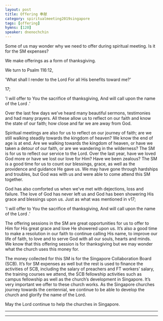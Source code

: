```yaml
---  
layout: post  
title: Offering 奉献  
category: spiritualmeeting2019singapore  
tags: [offering]  
hymns: [120]  
speaker: dnenochchin  
---
```


Some of us may wonder why we need to offer during spiritual meeting. Is it for the SM expenses? 

We make offerings as a form of thanksgiving. 

We turn to Psalm 116:12, 

'What shall I render to the Lord For all His benefits toward me?'

17;

'I will offer to You the sacrifice of thanksgiving, And will call upon the name of the Lord .'

Over the last few days we’ve heard many beautiful sermons, testimonies and had many prayers. All these allow us to reflect on our faith and know the state of our faith; how close and far we are away from God. 

Spiritual meetings are also for us to reflect on our journey of faith; are we still walking steadily towards the kingdom of heaven? We know the end of age is at end. Are we walking towards the kingdom of heaven, or have we taken a detour of our faith, or are we wandering in the wilderness? The SM is for us to reflect our service to the Lord. Over the last year, have we loved God more or have we lost our love for Him? Have we been zealous? The SM is a good time for us to count our blessings, grace, as well as the providence and guidance He gave us. We may have gone through hardships and troubles, but God was with us and were able to come attend this SM together. 

God has also comforted us when we’ve met with dejections, loss and failure. The love of God has never left us and God has been showering His grace and blessings upon us. Just as what was mentioned in v17; 

'I will offer to You the sacrifice of thanksgiving, And will call upon the name of the Lord .'

The offering sessions in the SM are great opportunities for us to offer to Him for His great grace and love He showered upon us. It’s also a good time to make a resolution in our faith to continue calling His name, to improve our life of faith, to love and to serve God with all our souls, hearts and minds. We know that this offering session is for thanksgiving but we may wonder what the church uses this money for. 

The money collected for this SM is for the Singapore Collaboration Board (SCB). It’s for SM expenses as well but the rest is used to finance the activities of SCB, including the salary of preachers and FT workers’ salary, the training courses we attend, the SCB fellowship activities such as campus fellowship as well as the church’s development in Singapore. It’s very important we offer to these church works. As the Singapore churches journey towards the centennial, we continue to be able to develop the church and glorify the name of the Lord. 

May the Lord continue to help the churches in Singapore. 

----  
****
